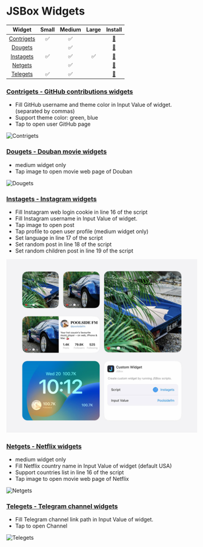 # JSBox Widgets

Widget|Small|Medium|Large|Install
:-:|:-:|:-:|:-:|:-:
[Contrigets](https://github.com/Neurogram-R/JSBox/blob/main/Widgets/README.md#contrigets---github-contributions-widgets)|✅|✅||[🔗](https://xteko.com/redir?url=https://raw.githubusercontent.com/Neurogram-R/JSBox/main/Widgets/Contrigets.js&name=Contrigets&author=Neurogram&icon=icon_177.png&version=1.0.0)
[Dougets](https://github.com/Neurogram-R/JSBox/blob/main/Widgets/README.md#dougets---douban-movie-widgets)||✅||[🔗](https://xteko.com/redir?url=https://raw.githubusercontent.com/Neurogram-R/JSBox/main/Widgets/Dougets.js&name=Dougets&author=Neurogram&icon=icon_192.png&version=1.0.0)
[Instagets](https://github.com/Neurogram-R/JSBox/blob/main/Widgets/README.md#instagets---instagram-widgets)|✅|✅|✅|[🔗](https://xteko.com/redir?url=https://raw.githubusercontent.com/Neurogram-R/JSBox/main/Widgets/Instagets.js&name=Instagets&author=Neurogram&icon=icon_079.png&version=1.1.0)
[Netgets](https://github.com/Neurogram-R/JSBox/blob/main/Widgets/README.md#netgets---netflix-widgets)||✅||[🔗](https://xteko.com/redir?url=https://raw.githubusercontent.com/Neurogram-R/JSBox/main/Widgets/Netgets.js&name=Netgets&author=Neurogram&icon=icon_114.png&version=1.0.0)
[Telegets](https://github.com/Neurogram-R/JSBox/blob/main/Widgets/README.md#telegets---telegram-channel-widgets)|✅|✅||[🔗](https://xteko.com/redir?url=https://raw.githubusercontent.com/Neurogram-R/JSBox/main/Widgets/Telegets.js&name=Telegets&author=Neurogram&icon=icon_172.png&version=1.0.0)


### [Contrigets - GitHub contributions widgets](https://xteko.com/redir?url=https://raw.githubusercontent.com/Neurogram-R/JSBox/main/Widgets/Contrigets.js&name=Contrigets&author=Neurogram&icon=icon_177.png&version=1.0.0)
- Fill GitHub username and theme color in Input Value of widget. (separated by commas)
- Support theme color: green, blue
- Tap to open user GitHub page

![Contrigets](https://raw.githubusercontent.com/Neurogram-R/JSBox/main/Widgets/Material/Contrigets.png)


### [Dougets - Douban movie widgets](https://xteko.com/redir?url=https://raw.githubusercontent.com/Neurogram-R/JSBox/main/Widgets/Dougets.js&name=Dougets&author=Neurogram&icon=icon_192.png&version=1.0.0)
- medium widget only
- Tap image to open movie web page of Douban

![Dougets](https://raw.githubusercontent.com/Neurogram-R/JSBox/main/Widgets/Material/Dougets.png)


### [Instagets - Instagram widgets](https://xteko.com/redir?url=https://raw.githubusercontent.com/Neurogram-R/JSBox/main/Widgets/Instagets.js&name=Instagets&author=Neurogram&icon=icon_079.png&version=1.1.0)
- Fill Instagram web login cookie in line 16 of the script
- Fill Instagram username in Input Value of widget.
- Tap image to open post
- Tap profile to open user profile (medium widget only)
- Set language in line 17 of the script
- Set random post in line 18 of the script
- Set random children post in line 19 of the script

![Instagets](https://raw.githubusercontent.com/Neurogram-R/JSBox/main/Widgets/Material/Instagets.jpg)


### [Netgets - Netflix widgets](https://xteko.com/redir?url=https://raw.githubusercontent.com/Neurogram-R/JSBox/main/Widgets/Netgets.js&name=Netgets&author=Neurogram&icon=icon_114.png&version=1.0.0)
- medium widget only
- Fill Netflix country name in Input Value of widget (default USA)
- Support countries list in line 16 of the script
- Tap image to open movie web page of Netflix

![Netgets](https://raw.githubusercontent.com/Neurogram-R/JSBox/main/Widgets/Material/Netgets.png)


### [Telegets - Telegram channel widgets](https://xteko.com/redir?url=https://raw.githubusercontent.com/Neurogram-R/JSBox/main/Widgets/Telegets.js&name=Telegets&author=Neurogram&icon=icon_172.png&version=1.0.0)
- Fill Telegram channel link path in Input Value of widget.
- Tap to open Channel

![Telegets](https://raw.githubusercontent.com/Neurogram-R/JSBox/main/Widgets/Material/Telegets.png)
